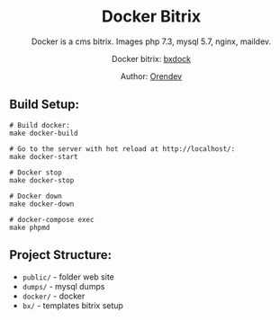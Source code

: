 <div align="center">
  <h1>Docker Bitrix</h1>
  <p>
    Docker is a cms bitrix. Images php 7.3, mysql 5.7, nginx, maildev.
  </p>
  <p>Docker bitrix: <a href="https://github.com/Orendev/bxdock">bxdock</a></p>
  <p>Author: <a href="https://orendev.ru" target="_blank">Orendev</a></p>
</div>

## Build Setup:

``` make
# Build docker:
make docker-build

# Go to the server with hot reload at http://localhost/:
make docker-start

# Docker stop
make docker-stop

# Docker down
make docker-down

# docker-compose exec
make phpmd
```

## Project Structure:

* `public/` - folder web site
* `dumps/` - mysql dumps
* `docker/` - docker
* `bx/` - templates bitrix setup
